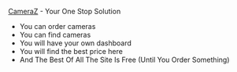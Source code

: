 <a href="https://assignment-12-62125.web.app/">CameraZ</a> - Your One Stop Solution
* You can order cameras
* You can find cameras
* You will have your own dashboard
* You will find the best price here
* And The Best Of All The Site Is Free (Until You Order Something)
